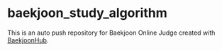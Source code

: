 # baekjoon_study_algorithm
This is an auto push repository for Baekjoon Online Judge created with [BaekjoonHub](https://github.com/BaekjoonHub/BaekjoonHub).
